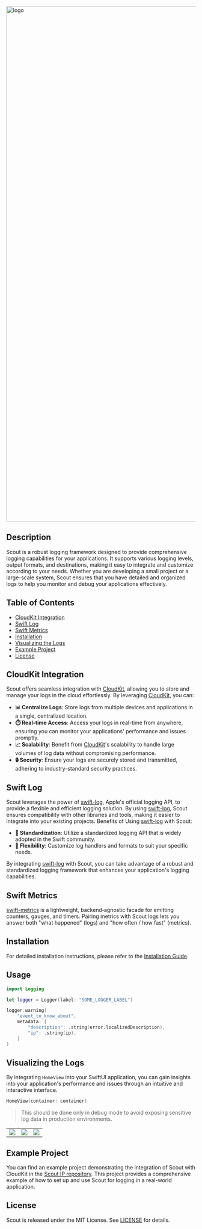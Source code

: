 <img width="1371" alt="logo" src="https://github.com/user-attachments/assets/9e27f4e8-603b-4ec5-b0b0-e3d2f8d0d8d9">

## Description
Scout is a robust logging framework designed to provide comprehensive logging capabilities for your applications. It supports various logging levels, output formats, and destinations, making it easy to integrate and customize according to your needs. Whether you are developing a small project or a large-scale system, Scout ensures that you have detailed and organized logs to help you monitor and debug your applications effectively.

## Table of Contents
- [CloudKit Integration](#cloudkit-integration)
- [Swift Log](#swift-log)
- [Swift Metrics](#swift-metrics)
- [Installation](#installation)
- [Visualizing the Logs](#visualizing-the-logs)
- [Example Project](#example-project)
- [License](#license)

## CloudKit Integration
Scout offers seamless integration with [CloudKit](https://developer.apple.com/icloud/cloudkit/), allowing you to store and manage your logs in the cloud effortlessly. By leveraging [CloudKit](https://developer.apple.com/icloud/cloudkit/), you can:

- **📊 Centralize Logs**: Store logs from multiple devices and applications in a single, centralized location.
- **⏱️ Real-time Access**: Access your logs in real-time from anywhere, ensuring you can monitor your applications' performance and issues promptly.
- **📈 Scalability**: Benefit from [CloudKit](https://developer.apple.com/icloud/cloudkit/)'s scalability to handle large volumes of log data without compromising performance.
- **🔒 Security**: Ensure your logs are securely stored and transmitted, adhering to industry-standard security practices.

## Swift Log
Scout leverages the power of [swift-log](https://github.com/apple/swift-log), Apple's official logging API, to provide a flexible and efficient logging solution. By using [swift-log](https://github.com/apple/swift-log), Scout ensures compatibility with other  libraries and tools, making it easier to integrate into your existing projects. Benefits of Using [swift-log](https://github.com/apple/swift-log) with Scout:

- **📏 Standardization**: Utilize a standardized logging API that is widely adopted in the Swift community.
- **🔧 Flexibility**: Customize log handlers and formats to suit your specific needs.

By integrating [swift-log](https://github.com/apple/swift-log) with Scout, you can take advantage of a robust and standardized logging framework that enhances your application's logging capabilities.

## Swift Metrics
[swift-metrics](https://github.com/apple/swift-metrics) is a lightweight, backend‑agnostic facade for emitting counters, gauges, and timers. Pairing metrics with Scout logs lets you answer both "what happened" (logs) and "how often / how fast" (metrics).


## Installation
For detailed installation instructions, please refer to the [Installation Guide](https://github.com/kasianov-mikhail/scout/wiki).

## Usage

```swift
import Logging

let logger = Logger(label: "SOME_LOGGER_LABEL")

logger.warning(
    "event_to_know_about",
    metadata: [
        "description": .string(error.localizedDescription),
        "ip": .string(ip),
    ]
)
```

## Visualizing the Logs

By integrating `HomeView` into your SwiftUI application, you can gain insights into your application's performance and issues through an intuitive and interactive interface. 
```swift
HomeView(container: container)
```
> This should be done only in debug mode to avoid exposing sensitive log data in production environments.

| | | |
| ------------- | ------------- | ------------- |
| ![](https://github.com/user-attachments/assets/a7cf7126-d995-4fa8-a148-20670b1260f6)  | ![](https://github.com/user-attachments/assets/c84c0051-5dea-4669-9bd1-bc9bb9f7d321)  | ![](https://github.com/user-attachments/assets/2e88e5c2-11ef-4fa5-bdb1-9217ca8d869a)  |

## Example Project

You can find an example project demonstrating the integration of Scout with CloudKit in the [Scout IP repository](https://github.com/kasianov-mikhail/scout-ip). This project provides a comprehensive example of how to set up and use Scout for logging in a real-world application.

## License
Scout is released under the MIT License. See [LICENSE](LICENSE) for details.
